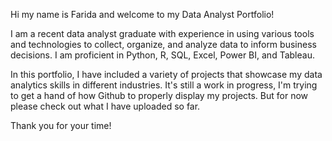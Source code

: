 Hi my name is Farida and welcome to my Data Analyst Portfolio!

I am a recent data analyst graduate with experience in using various tools and technologies to collect, organize, and analyze data to inform business decisions. I am proficient in Python, R, SQL, Excel, Power BI, and Tableau.

In this portfolio, I have included a variety of projects that showcase my data analytics skills in different industries. It's still a work in progress, I'm trying to get a hand of how Github to properly display my projects. But for now please check out what I have uploaded so far. 

Thank you for your time!
